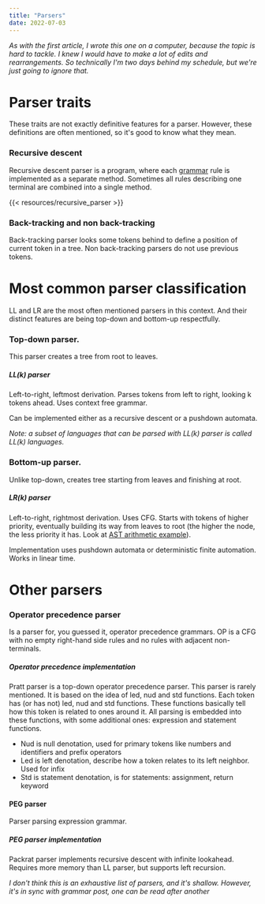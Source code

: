 ```yaml
---
title: "Parsers"
date: 2022-07-03
---
```

*As with the first article, I wrote this one on a computer, because the topic is hard to tackle. I
knew I would have to make a lot of edits and rearrangements. So technically I'm two days behind my
schedule, but we're just going to ignore that.*

# Parser traits

These traits are not exactly definitive features for a parser. However, these definitions are often
mentioned, so it's good to know what they mean.

### Recursive descent

Recursive descent parser is a program, where each [grammar](programming/introduction-to-grammars) rule is implemented as a separate method.
Sometimes all rules describing one terminal are combined into a single method.

{{< resources/recursive_parser >}}

### Back-tracking and non back-tracking

Back-tracking parser looks some tokens behind to define a position of current token in a tree. Non
back-tracking parsers do not use previous tokens.

# Most  common parser classification

LL and LR are the most often mentioned parsers in this context. And their distinct features are
being top-down and bottom-up respectfully.

### Top-down parser.

This parser creates a tree from root to leaves.

##### LL(k) parser

Left-to-right, leftmost derivation. Parses tokens from left to right, looking k
tokens ahead. Uses context free grammar.

Can be implemented either as a recursive descent or a pushdown automata.

*Note: a subset of languages that can be parsed with LL(k) parser is
called LL(k) languages.*

### Bottom-up parser.

Unlike top-down, creates tree starting from leaves and finishing at root.

##### LR(k) parser

Left-to-right, rightmost derivation. Uses CFG. Starts with tokens of higher priority, eventually
building its way from leaves to root (the higher the node, the less priority it has. Look
at [AST arithmetic example](programming/ast)).

Implementation uses pushdown automata or deterministic finite automation. Works in linear time.

# Other parsers

### Operator precedence parser

Is a parser for, you guessed it, operator precedence grammars. OP is a CFG with no empty right-hand
side rules and no rules with adjacent non-terminals.

##### Operator precedence implementation

Pratt parser is a top-down operator precedence parser. This parser is rarely mentioned. It is based
on the idea of led, nud and std functions. Each token has (or has not) led, nud and std functions.
These functions basically tell how this token is related to ones around it. All parsing is embedded
into these functions, with some additional ones: expression and statement functions.

* Nud is null denotation, used for primary tokens like numbers and
  identifiers and prefix operators
* Led is left denotation, describe how a token relates to its left neighbor. Used for infix
* Std is statement denotation, is for statements: assignment, return keyword

#### PEG parser

Parser parsing expression grammar.

##### PEG parser implementation

Packrat parser implements recursive descent with infinite lookahead. Requires more memory than LL
parser, but supports left recursion.

*I don't think this is an exhaustive list of parsers, and it's shallow. However, it's in sync with
grammar post, one can be read after another*